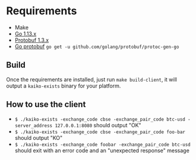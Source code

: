 # Requirements

* Make
* [Go 1.13.x](https://golang.org/dl/)
* [Protobuf 1.3.x](https://github.com/gogo/protobuf/releases)
* [Go protobuf](https://github.com/golang/protobuf) `go get -u github.com/golang/protobuf/protoc-gen-go`

## Build

Once the requirements are installed, just run `make build-client`, it will output a `kaiko-exists` binary for your platform.

## How to use the client

* `$ ./kaiko-exists -exchange_code cbse -exchange_pair_code btc-usd -server_address 127.0.0.1:8080` should output "OK"
* `$ ./kaiko-exists -exchange_code cbse -exchange_pair_code foo-bar` should output "KO"
* `$ ./kaiko-exists -exchange_code foobar -exchange_pair_code btc-usd` should exit with an error code and an "unexpected response" message 
